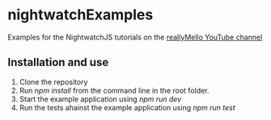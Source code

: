 # nightwatchExamples
Examples for the NightwatchJS tutorials on the [reallyMello YouTube channel](https://www.youtube.com/c/reallyMello)

## Installation and use
1) Clone the repository
2) Run *npm install* from the command line in the root folder.
3) Start the example application using *npm run dev*
4) Run the tests ahainst the example application using *npm run test*